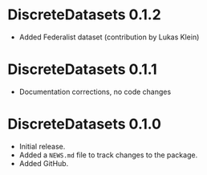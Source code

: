 # DiscreteDatasets 0.1.2

* Added Federalist dataset (contribution by Lukas Klein)


# DiscreteDatasets 0.1.1

* Documentation corrections, no code changes


# DiscreteDatasets 0.1.0

* Initial release.
* Added a `NEWS.md` file to track changes to the package.
* Added GitHub.
